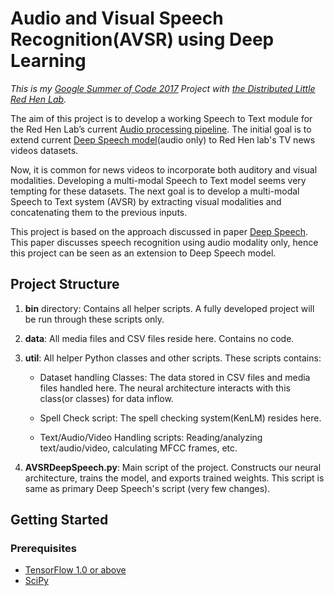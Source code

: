 # Audio and Visual Speech Recognition(AVSR) using Deep Learning

_This is my [Google Summer of Code 2017](https://summerofcode.withgoogle.com/projects/#5019227963523072) Project with [the Distributed Little Red Hen Lab](http://www.redhenlab.org/)._

The aim of this project is to develop a working Speech to Text module for the Red Hen Lab’s current [Audio processing pipeline](https://github.com/RedHenLab/Audio). The initial goal is to extend current [Deep Speech model](https://github.com/mozilla/DeepSpeech)(audio only) to Red Hen lab's TV news videos datasets.

Now, it is common for news videos to incorporate both auditory and visual modalities. Developing a multi-modal Speech to Text model seems very tempting for these datasets. The next goal is to develop a multi-modal Speech to Text system (AVSR) by extracting visual modalities and concatenating them to the previous inputs.

This project is based on the approach discussed in paper [Deep Speech](https://arxiv.org/abs/1412.5567). This paper discusses speech recognition using audio modality only, hence this project can be seen as an extension to Deep Speech model.

## Project Structure

1. **bin** directory: Contains all helper scripts. A fully developed project will be run through these scripts only.

2. **data**: All media files and CSV files reside here. Contains no code.

3. **util**: All helper Python classes and other scripts. These scripts contains:

	* Dataset handling Classes: The data stored in CSV files and media files handled here. The neural architecture interacts with this class(or classes) for data inflow.

	* Spell Check script: The spell checking system(KenLM) resides here.

	* Text/Audio/Video Handling scripts: Reading/analyzing text/audio/video, calculating MFCC frames, etc.

4. **AVSRDeepSpeech.py**: Main script of the project. Constructs our neural architecture, trains the model, and exports trained weights. This script is same as primary Deep Speech's script (very few changes).

## Getting Started

### Prerequisites

* [TensorFlow 1.0 or above](https://www.tensorflow.org/install/)
* [SciPy](https://scipy.org/install.html)








